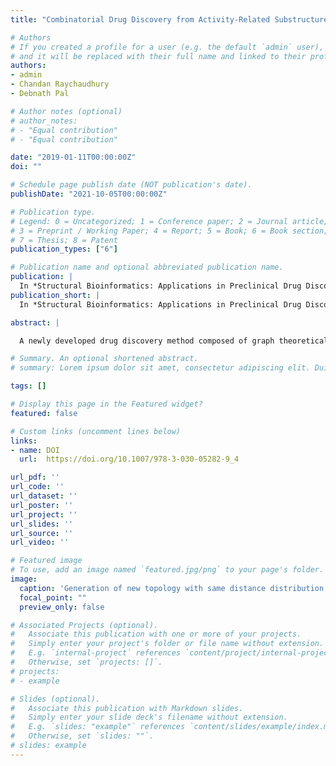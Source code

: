 ```yaml
---
title: "Combinatorial Drug Discovery from Activity-Related Substructure Identification"

# Authors
# If you created a profile for a user (e.g. the default `admin` user), write the username (folder name) here 
# and it will be replaced with their full name and linked to their profile.
authors:
- admin
- Chandan Raychaudhury
- Debnath Pal

# Author notes (optional)
# author_notes:
# - "Equal contribution"
# - "Equal contribution"

date: "2019-01-11T00:00:00Z"
doi: ""

# Schedule page publish date (NOT publication's date).
publishDate: "2021-10-05T00:00:00Z"

# Publication type.
# Legend: 0 = Uncategorized; 1 = Conference paper; 2 = Journal article;
# 3 = Preprint / Working Paper; 4 = Report; 5 = Book; 6 = Book section;
# 7 = Thesis; 8 = Patent
publication_types: ["6"]

# Publication name and optional abbreviated publication name.
publication: |
  In *Structural Bioinformatics: Applications in Preclinical Drug Discovery Process. Challenges and Advances in Computational Chemistry and Physics*
publication_short: |
  In *Structural Bioinformatics: Applications in Preclinical Drug Discovery Process. Challenges and Advances in Computational Chemistry and Physics*

abstract: |

  A newly developed drug discovery method composed of graph theoretical approaches for generating structures combinatorially from an activity-related root vertex, prediction of activity using topological distance-based vertex index and a rule-based algorithm and prioritization of putative active compounds using a newly defined Molecular Priority Score (MPS) has been described in this chapter. The rule-based method is also used for identifying suitable activity-related vertices (atoms) present in the active compounds of a data set, and identified vertex is used for combinatorial generation of structures. An algorithm has also been described for identifying suitable training set–test set splits (combinations) for a given data set since getting a suitable training set is of utmost importance for getting acceptable activity prediction. The method has also been used, to our knowledge for the first time, for matching and searching rooted trees and sub-trees in the compounds of a data set to discover novel drug candidates. The performance of different modules of the proposed method has been investigated by considering two different series of bioactive compounds: (1) convulsant and anticonvulsant barbiturates and (2) nucleoside analogues with their activities against HIV and a data set of 3779 potential antitubercular compounds. While activity prediction, compound prioritization and structure generation studies have been carried out for barbiturates and nucleoside analogues, activity-related tree–sub-tree searching in the said data set has been carried for screening potential antitubercular compounds. All the results show a high level of success rate. The possible relation of this work with scaffold hopping and inverse quantitative structure–activity relationship (iQSAR) problem has also been discussed. This newly developed method seems to hold promise for discovering novel therapeutic candidates.

# Summary. An optional shortened abstract.
# summary: Lorem ipsum dolor sit amet, consectetur adipiscing elit. Duis posuere tellus ac convallis placerat. Proin tincidunt magna sed ex sollicitudin condimentum.

tags: []

# Display this page in the Featured widget?
featured: false

# Custom links (uncomment lines below)
links:
- name: DOI
  url:  https://doi.org/10.1007/978-3-030-05282-9_4

url_pdf: ''
url_code: ''
url_dataset: ''
url_poster: ''
url_project: ''
url_slides: ''
url_source: ''
url_video: ''

# Featured image
# To use, add an image named `featured.jpg/png` to your page's folder. 
image:
  caption: 'Generation of new topology with same distance distribution'
  focal_point: ""
  preview_only: false

# Associated Projects (optional).
#   Associate this publication with one or more of your projects.
#   Simply enter your project's folder or file name without extension.
#   E.g. `internal-project` references `content/project/internal-project/index.md`.
#   Otherwise, set `projects: []`.
# projects:
# - example

# Slides (optional).
#   Associate this publication with Markdown slides.
#   Simply enter your slide deck's filename without extension.
#   E.g. `slides: "example"` references `content/slides/example/index.md`.
#   Otherwise, set `slides: ""`.
# slides: example
---
```


<!-- {{% callout note %}}
Click the *Cite* button above to demo the feature to enable visitors to import publication metadata into their reference management software.
{{% /callout %}}

{{% callout note %}}
Create your slides in Markdown - click the *Slides* button to check out the example.
{{% /callout %}}

Supplementary notes can be added here, including [code, math, and images](https://wowchemy.com/docs/writing-markdown-latex/). -->
